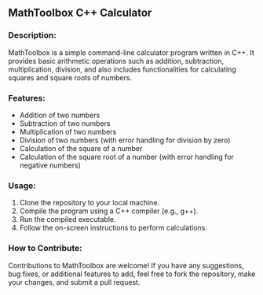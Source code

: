 ## MathToolbox C++ Calculator

### Description:
MathToolbox is a simple command-line calculator program written in C++. It provides basic arithmetic operations such as addition, subtraction, multiplication, division, and also includes functionalities for calculating squares and square roots of numbers.

### Features:
- Addition of two numbers
- Subtraction of two numbers
- Multiplication of two numbers
- Division of two numbers (with error handling for division by zero)
- Calculation of the square of a number
- Calculation of the square root of a number (with error handling for negative numbers)

### Usage:
1. Clone the repository to your local machine.
2. Compile the program using a C++ compiler (e.g., g++).
3. Run the compiled executable.
4. Follow the on-screen instructions to perform calculations.

### How to Contribute:
Contributions to MathToolbox are welcome! If you have any suggestions, bug fixes, or additional features to add, feel free to fork the repository, make your changes, and submit a pull request.


